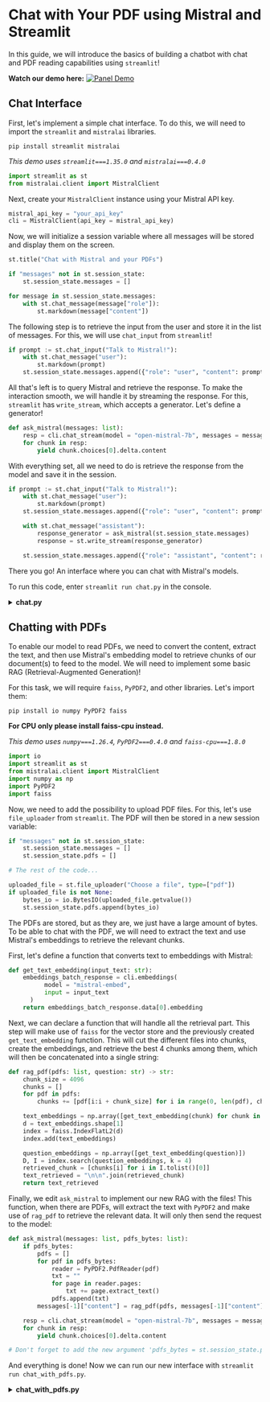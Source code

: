 # Chat with Your PDF using Mistral and Streamlit

In this guide, we will introduce the basics of building a chatbot with chat and PDF reading capabilities using `streamlit`!

**Watch our demo here:**
[![Panel Demo](https://img.youtube.com/vi/VGSAA-d_Sqo/0.jpg)](https://www.youtube.com/watch?v=VGSAA-d_Sqo)

## Chat Interface

First, let's implement a simple chat interface. To do this, we will need to import the `streamlit` and `mistralai` libraries.

```shell
pip install streamlit mistralai
```

*This demo uses `streamlit===1.35.0` and `mistralai===0.4.0`*

```py
import streamlit as st
from mistralai.client import MistralClient
```

Next, create your `MistralClient` instance using your Mistral API key.

```py
mistral_api_key = "your_api_key"
cli = MistralClient(api_key = mistral_api_key)
```

Now, we will initialize a session variable where all messages will be stored and display them on the screen.

```py
st.title("Chat with Mistral and your PDFs")

if "messages" not in st.session_state:
    st.session_state.messages = []

for message in st.session_state.messages:
    with st.chat_message(message["role"]):
        st.markdown(message["content"])
```

The following step is to retrieve the input from the user and store it in the list of messages. For this, we will use `chat_input` from `streamlit`!

```py
if prompt := st.chat_input("Talk to Mistral!"):
    with st.chat_message("user"):
        st.markdown(prompt)
    st.session_state.messages.append({"role": "user", "content": prompt})
```

All that's left is to query Mistral and retrieve the response. To make the interaction smooth, we will handle it by streaming the response. For this, `streamlit` has `write_stream`, which accepts a generator. Let's define a generator!

```py
def ask_mistral(messages: list):
    resp = cli.chat_stream(model = "open-mistral-7b", messages = messages, max_tokens = 1024)
    for chunk in resp:
        yield chunk.choices[0].delta.content
```

With everything set, all we need to do is retrieve the response from the model and save it in the session.

```py
if prompt := st.chat_input("Talk to Mistral!"):
    with st.chat_message("user"):
        st.markdown(prompt)
    st.session_state.messages.append({"role": "user", "content": prompt})

    with st.chat_message("assistant"):
        response_generator = ask_mistral(st.session_state.messages)
        response = st.write_stream(response_generator)

    st.session_state.messages.append({"role": "assistant", "content": response})
```

There you go! An interface where you can chat with Mistral's models.

To run this code, enter `streamlit run chat.py` in the console.

<details>
<summary><b>chat.py</b></summary>

```py
import streamlit as st
from mistralai.client import MistralClient

mistral_api_key = "your_api_key"
cli = MistralClient(api_key=mistral_api_key)

st.title("Chat with Mistral")

if "messages" not in st.session_state:
    st.session_state.messages = []

for message in st.session_state.messages:
    with st.chat_message(message["role"]):
        st.markdown(message["content"])

def ask_mistral(messages: list):
    resp = cli.chat_stream(model = "open-mistral-7b", messages = messages, max_tokens = 1024)
    for chunk in resp:
        yield chunk.choices[0].delta.content

if prompt := st.chat_input("Talk to Mistral!"):
    with st.chat_message("user"):
        st.markdown(prompt)
    st.session_state.messages.append({"role": "user", "content": prompt})

    with st.chat_message("assistant"):
        response_generator = ask_mistral(st.session_state.messages)
        response = st.write_stream(response_generator)

    st.session_state.messages.append({"role": "assistant", "content": response})
```

</details>

## Chatting with PDFs

To enable our model to read PDFs, we need to convert the content, extract the text, and then use Mistral's embedding model to retrieve chunks of our document(s) to feed to the model. We will need to implement some basic RAG (Retrieval-Augmented Generation)!

For this task, we will require `faiss`, `PyPDF2`, and other libraries. Let's import them:

```shell
pip install io numpy PyPDF2 faiss
```

**For CPU only please install faiss-cpu instead.**

*This demo uses `numpy===1.26.4`, `PyPDF2===0.4.0` and `faiss-cpu===1.8.0`*

```py
import io
import streamlit as st
from mistralai.client import MistralClient
import numpy as np
import PyPDF2
import faiss
```

Now, we need to add the possibility to upload PDF files. For this, let's use `file_uploader` from `streamlit`. The PDF will then be stored in a new session variable:

```py
if "messages" not in st.session_state:
    st.session_state.messages = []
    st.session_state.pdfs = []

# The rest of the code...

uploaded_file = st.file_uploader("Choose a file", type=["pdf"])
if uploaded_file is not None:
    bytes_io = io.BytesIO(uploaded_file.getvalue())
    st.session_state.pdfs.append(bytes_io)
```

The PDFs are stored, but as they are, we just have a large amount of bytes. To be able to chat with the PDF, we will need to extract the text and use Mistral's embeddings to retrieve the relevant chunks.

First, let's define a function that converts text to embeddings with Mistral:

```py
def get_text_embedding(input_text: str):
    embeddings_batch_response = cli.embeddings(
          model = "mistral-embed",
          input = input_text
      )
    return embeddings_batch_response.data[0].embedding
```

Next, we can declare a function that will handle all the retrieval part. This step will make use of `faiss` for the vector store and the previously created `get_text_embedding` function. This will cut the different files into chunks, create the embeddings, and retrieve the best 4 chunks among them, which will then be concatenated into a single string:

```py
def rag_pdf(pdfs: list, question: str) -> str:
    chunk_size = 4096
    chunks = []
    for pdf in pdfs:
        chunks += [pdf[i:i + chunk_size] for i in range(0, len(pdf), chunk_size)]

    text_embeddings = np.array([get_text_embedding(chunk) for chunk in chunks])
    d = text_embeddings.shape[1]
    index = faiss.IndexFlatL2(d)
    index.add(text_embeddings)

    question_embeddings = np.array([get_text_embedding(question)])
    D, I = index.search(question_embeddings, k = 4)
    retrieved_chunk = [chunks[i] for i in I.tolist()[0]]
    text_retrieved = "\n\n".join(retrieved_chunk)
    return text_retrieved
```

Finally, we edit `ask_mistral` to implement our new RAG with the files! This function, when there are PDFs, will extract the text with `PyPDF2` and make use of `rag_pdf` to retrieve the relevant data. It will only then send the request to the model:

```py
def ask_mistral(messages: list, pdfs_bytes: list):
    if pdfs_bytes:
        pdfs = []
        for pdf in pdfs_bytes:
            reader = PyPDF2.PdfReader(pdf)
            txt = ""
            for page in reader.pages:
                txt += page.extract_text()
            pdfs.append(txt)
        messages[-1]["content"] = rag_pdf(pdfs, messages[-1]["content"]) + "\n\n" + messages[-1]["content"]

    resp = cli.chat_stream(model = "open-mistral-7b", messages = messages, max_tokens = 1024)
    for chunk in resp:
        yield chunk.choices[0].delta.content

# Don't forget to add the new argument 'pdfs_bytes = st.session_state.pdfs' when you call this function.
```

And everything is done! Now we can run our new interface with `streamlit run chat_with_pdfs.py`.

<details>
<summary><b>chat_with_pdfs.py</b></summary>

```py
import io
import streamlit as st
from mistralai.client import MistralClient
import numpy as np
import PyPDF2
import faiss

mistral_api_key = "your_api_key"
cli = MistralClient(api_key = mistral_api_key)

def get_text_embedding(input: str):
    embeddings_batch_response = cli.embeddings(
          model="mistral-embed",
          input=input
      )
    return embeddings_batch_response.data[0].embedding

def rag_pdf(pdfs: list, question: str) -> str:
    chunk_size = 4096
    chunks = []
    for pdf in pdfs:
        chunks += [pdf[i:i + chunk_size] for i in range(0, len(pdf), chunk_size)]

    text_embeddings = np.array([get_text_embedding(chunk) for chunk in chunks])
    d = text_embeddings.shape[1]
    index = faiss.IndexFlatL2(d)
    index.add(text_embeddings)

    question_embeddings = np.array([get_text_embedding(question)])
    D, I = index.search(question_embeddings, k = 4)
    retrieved_chunk = [chunks[i] for i in I.tolist()[0]]
    text_retrieved = "\n\n".join(retrieved_chunk)
    return text_retrieved

st.title("Chat with Mistral")

if "messages" not in st.session_state:
    st.session_state.messages = []
    st.session_state.pdfs = []

for message in st.session_state.messages:
    with st.chat_message(message["role"]):
        st.markdown(message["content"])

def ask_mistral(messages: list, pdfs_bytes: list):
    if pdfs_bytes:
        pdfs = []
        for pdf in pdfs_bytes:
            reader = PyPDF2.PdfReader(pdf)
            txt = ""
            for page in reader.pages:
                txt += page.extract_text()
            pdfs.append(txt)
        messages[-1]["content"] = rag_pdf(pdfs, messages[-1]["content"]) + "\n\n" + messages[-1]["content"]
        
    resp = cli.chat_stream(model="open-mistral-7b", messages = messages, max_tokens = 1024)
    for chunk in resp:
        yield chunk.choices[0].delta.content

if prompt := st.chat_input("Talk to Mistral!"):
    with st.chat_message("user"):
        st.markdown(prompt)
    st.session_state.messages.append({"role": "user", "content": prompt})

    with st.chat_message("assistant"):
        response_generator = ask_mistral(st.session_state.messages, st.session_state.pdfs)
        response = st.write_stream(response_generator)

    st.session_state.messages.append({"role": "assistant", "content": response})

uploaded_file = st.file_uploader("Choose a file", type = ["pdf"])
if uploaded_file is not None:
    bytes_io = io.BytesIO(uploaded_file.getvalue())
    st.session_state.pdfs.append(bytes_io)
```

</details>